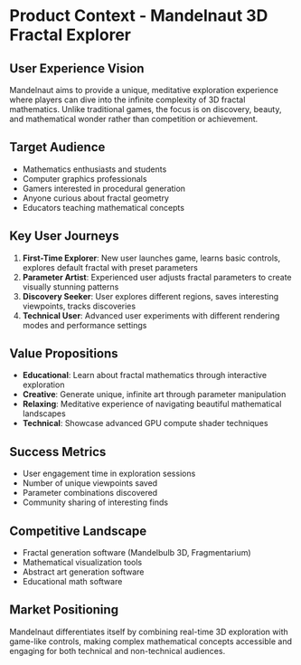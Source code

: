 # Product Context - Mandelnaut 3D Fractal Explorer

## User Experience Vision
Mandelnaut aims to provide a unique, meditative exploration experience where players can dive into the infinite complexity of 3D fractal mathematics. Unlike traditional games, the focus is on discovery, beauty, and mathematical wonder rather than competition or achievement.

## Target Audience
- Mathematics enthusiasts and students
- Computer graphics professionals
- Gamers interested in procedural generation
- Anyone curious about fractal geometry
- Educators teaching mathematical concepts

## Key User Journeys
1. **First-Time Explorer**: New user launches game, learns basic controls, explores default fractal with preset parameters
2. **Parameter Artist**: Experienced user adjusts fractal parameters to create visually stunning patterns
3. **Discovery Seeker**: User explores different regions, saves interesting viewpoints, tracks discoveries
4. **Technical User**: Advanced user experiments with different rendering modes and performance settings

## Value Propositions
- **Educational**: Learn about fractal mathematics through interactive exploration
- **Creative**: Generate unique, infinite art through parameter manipulation
- **Relaxing**: Meditative experience of navigating beautiful mathematical landscapes
- **Technical**: Showcase advanced GPU compute shader techniques

## Success Metrics
- User engagement time in exploration sessions
- Number of unique viewpoints saved
- Parameter combinations discovered
- Community sharing of interesting finds

## Competitive Landscape
- Fractal generation software (Mandelbulb 3D, Fragmentarium)
- Mathematical visualization tools
- Abstract art generation software
- Educational math software

## Market Positioning
Mandelnaut differentiates itself by combining real-time 3D exploration with game-like controls, making complex mathematical concepts accessible and engaging for both technical and non-technical audiences.
